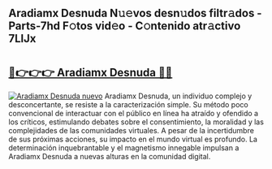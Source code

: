 ## Aradiamx Desnuda N𝚞𝚎vos desn𝚞dos filtr𝚊dos - Parts-7hd F𝚘tos vid𝚎o - C𝚘ntenido atr𝚊ctivo 7LlJx

# <h2><a href="http://mb8hmj2.tromn.icu/?c=Aradiamx+Desnuda">🔗👉👉👉 Aradiamx Desnuda 🔗🔗</a></h2>

[![Aradiamx Desnuda nuevo](https://i.imgur.com/pEAQMta.gif)](http://mb8hmj2.tromn.icu/?c=Aradiamx+Desnuda)
Aradiamx Desnuda, un individuo complejo y desconcertante, se resiste a la caracterización simple. Su método poco convencional de interactuar con el público en línea ha atraído y ofendido a los críticos, estimulando debates sobre el consentimiento, la moralidad y las complejidades de las comunidades virtuales. A pesar de la incertidumbre de sus próximas acciones, su impacto en el mundo virtual es profundo. La determinación inquebrantable y el magnetismo innegable impulsan a Aradiamx Desnuda a nuevas alturas en la comunidad digital.
